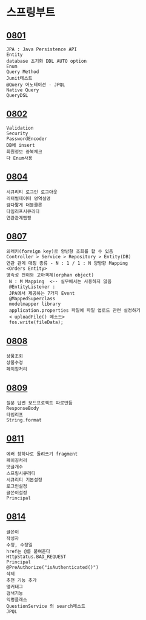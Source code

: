 # 스프링부트
## [0801](https://github.com/nxx5xxx/springBoot/blob/master/0801.md)
    JPA : Java Persistence API
    Entity
    database 초기화 DDL AUTO option
    Enum
    Query Method
    Junit테스트
    @Query 어노테이션 - JPQL
    Native Query
    QueryDSL

## [0802](https://github.com/nxx5xxx/springBoot/blob/master/0802.md)
    Validation
    Security
    PasswordEncoder
    DB에 insert
    회원정보 중복체크
    다 Enum사용

## [0804](https://github.com/nxx5xxx/springBoot/blob/master/0804.md)
    시큐리티 로그인 로그아웃
    리터럴데이터 영역설명
    람다짧게 더블콜론
    타임리프시큐리티
    연관관계맵핑

## [0807](https://github.com/nxx5xxx/springBoot/blob/master/0807.md)    
    외래키(foreign key)로 양방향 조회를 할 수 있음
    Controller > Service > Repository > Entity(DB)
    연관 관계 매핑 종류 - N : 1 / 1 : N 양방향 Mapping
    <Orders Entity>
    영속성 전이와 고아객체(orphan object)
     N : M Mapping  <-- 실무에서는 사용하지 않음
     @EntityListener :
     JPA에서 제공하는 7가지 Event
     @MappedSuperclass
     modelmapper library
     application.properties 파일에 파일 업로드 관련 설정하기
     < uploadFile() 메소드>
     fos.write(fileData);

## [0808](https://github.com/nxx5xxx/springBoot/blob/master/0808.md)  
    상품조회
    상품수정
    페이징처리

## [0809](https://github.com/nxx5xxx/springBoot/blob/master/0809.md)  
    질문 답변 보드프로젝트 따로만듬
    ResponseBody
    타임리프
    String.format

## [0811](https://github.com/nxx5xxx/springBoot/blob/master/0811.md)  
    에러 창하나로 돌려쓰기 fragment
    페이징처리
    댓글개수
    스프링시큐리티
    시큐리티 기본설정
    로그인설정
    글쓴이설정
    Principal

## [0814](https://github.com/nxx5xxx/springBoot/blob/master/0814.md)
    글쓴이
    작성자
    수정, 수정일
    href는 @를 붙여준다
    HttpStatus.BAD_REQUEST
    Principal
    @PreAuthorize("isAuthenticated()")
    삭제
    추천 기능 추가
    앵커태그
    검색기능
    익명클래스
    QuestionService 의 search메소드
    JPQL